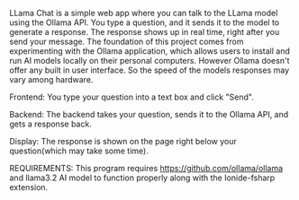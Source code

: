 LLama Chat is a simple web app where you can talk to the LLama model using the Ollama API. You type a question, and it sends it to the model to generate a response. The response shows up in real time, right after you send your message. The foundation of this project comes from experimenting with the Ollama application, which allows users to install and run AI models locally on their personal computers. However Ollama doesn't offer any built in user interface. So the speed of the models responses may vary among hardware. 

Frontend: You type your question into a text box and click "Send".

Backend: The backend takes your question, sends it to the Ollama API, and gets a response back.

Display: The response is shown on the page right below your question(which may take some time).

REQUIREMENTS:
This program requires https://github.com/ollama/ollama and llama3.2 AI model to function properly along with the Ionide-fsharp extension.

